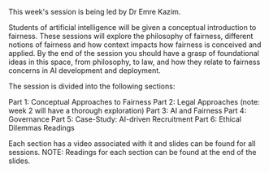 This week's session is being led by Dr Emre Kazim. 

Students of artificial intelligence will be given a conceptual introduction to fairness. These sessions will explore the philosophy of fairness, different notions of fairness and how context impacts how fairness is conceived and applied. By the end of the session you should have a grasp of foundational ideas in this space, from philosophy, to law, and how they relate to fairness concerns in AI development and deployment. 

The session is divided into the following sections: 

Part 1: Conceptual Approaches to Fairness
Part 2: Legal Approaches (note: week 2 will have a thorough exploration) 
Part 3: AI and Fairness
Part 4: Governance
Part 5: Case-Study: AI-driven Recruitment
Part 6: Ethical Dilemmas
Readings 

Each section has a video associated with it and slides can be found for all sessions. 
NOTE: Readings for each section can be found at the end of the slides. 
